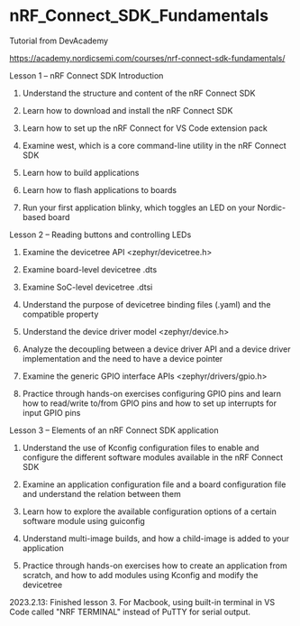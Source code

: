 # nRF_Connect_SDK_Fundamentals
Tutorial from DevAcademy

https://academy.nordicsemi.com/courses/nrf-connect-sdk-fundamentals/

Lesson 1 – nRF Connect SDK Introduction

1. Understand the structure and content of the nRF Connect SDK

2. Learn how to download and install the nRF Connect SDK

3. Learn how to set up the nRF Connect for VS Code extension pack

4. Examine west, which is a core command-line utility in the nRF Connect SDK

5. Learn how to build applications

6. Learn how to flash applications to boards

7. Run your first application blinky, which toggles an LED on your Nordic-based board

Lesson 2 – Reading buttons and controlling LEDs

1. Examine the devicetree API <zephyr/devicetree.h>

2. Examine board-level devicetree .dts

3. Examine SoC-level devicetree .dtsi

4. Understand the purpose of devicetree binding files (.yaml) and the compatible property

5. Understand the device driver model <zephyr/device.h>

6. Analyze the decoupling between a device driver API and a device driver implementation and the need to have a device pointer

7. Examine the generic GPIO interface APIs <zephyr/drivers/gpio.h>

8. Practice through hands-on exercises configuring GPIO pins and learn how to read/write to/from GPIO pins and how to set up interrupts for input GPIO pins

Lesson 3 – Elements of an nRF Connect SDK application

1. Understand the use of Kconfig configuration files to enable and configure the different software modules available in the nRF Connect SDK

2. Examine an application configuration file and a board configuration file and understand the relation between them

3. Learn how to explore the available configuration options of a certain software module using guiconfig

4. Understand multi-image builds, and how a child-image is added to your application

5. Practice through hands-on exercises how to create an application from scratch, and how to add modules using Kconfig and modify the devicetree

2023.2.13: Finished lesson 3. For Macbook, using built-in terminal in VS Code called "NRF TERMINAL" instead of PuTTY for serial output.
